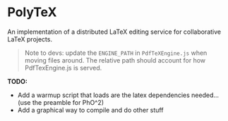 # PolyTeX

An implementation of a distributed LaTeX editing service for collaborative LaTeX projects.

> Note to devs: update the `ENGINE_PATH` in `PdfTeXEngine.js` when moving files around. The relative path should account for how PdfTexEngine.js is served.

**TODO:**

* Add a warmup script that loads are the latex dependencies needed... (use the preamble for PhO^2)
* Add a graphical way to compile and do other stuff 
